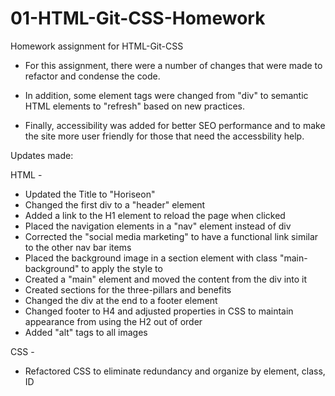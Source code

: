 # 01-HTML-Git-CSS-Homework
Homework assignment for HTML-Git-CSS

* For this assignment, there were a number of changes that were made to refactor and condense the code. 

* In addition, some element tags were changed from "div" to semantic HTML elements to "refresh" based on new practices.

* Finally, accessibility was added for better SEO performance and to make the site more user friendly for those that need the accessbility help. 



Updates made: 

HTML - 
* Updated the Title to "Horiseon"
* Changed the first div to a "header" element
* Added a link to the H1 element to reload the page when clicked
* Placed the navigation elements in a "nav" element instead of div
* Corrected the "social media marketing" to have a functional link similar to the other nav bar items
* Placed the background image in a section element with class "main-background" to apply the style to
* Created a "main" element and moved the content from the div into it
* Created sections for the three-pillars and benefits
* Changed the div at the end to a footer element
* Changed footer to H4 and adjusted properties in CSS to maintain appearance from using the H2 out of order
* Added "alt" tags to all images

CSS - 
* Refactored CSS to eliminate redundancy and organize by element, class, ID

